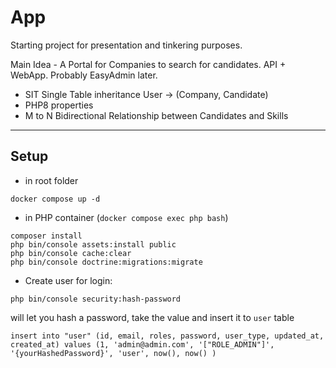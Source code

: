 # App

Starting project for presentation and tinkering purposes.

Main Idea - A Portal for Companies to search for candidates. API + WebApp. Probably EasyAdmin later.


- SIT Single Table inheritance User -> (Company, Candidate)
- PHP8 properties
- M to N Bidirectional Relationship between Candidates and Skills

---
Setup
- 
- in root folder
````
docker compose up -d
````
- in PHP container (`docker compose exec php bash`)
````
composer install
php bin/console assets:install public
php bin/console cache:clear
php bin/console doctrine:migrations:migrate
````
- Create user for login:
```
php bin/console security:hash-password
```
will let you hash a password, take the value and insert it to `user` table
```
insert into "user" (id, email, roles, password, user_type, updated_at, created_at) values (1, 'admin@admin.com', '["ROLE_ADMIN"]', '{yourHashedPassword}', 'user', now(), now() )
```